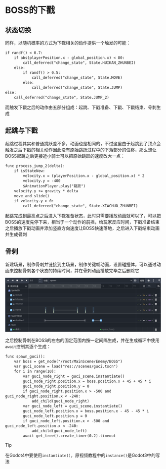 # BOSS的下戳

## 状态切换

同样，以随机概率的方式为下戳相关的动作提供一个触发的可能：

```GDScript
if randf() < 0.7:
    if abs(playerPosition.x - global_position.x) < 80:
        call_deferred("change_state", State.HUIKAN_ZHUNBEI)
    else:
        if randf() > 0.5:
            call_deferred("change_state", State.MOVE)
        else:
            call_deferred("change_state", State.JUMP)
else:
    call_deferred("change_state", State.JUMP_2)
```

而触发下戳之后的动作由五部分组成：起跳、下戳准备、下戳、下戳结束、骨刺生成

## 起跳与下戳

起跳过程其实和普通跳跃差不多，动画也是相同的，不过这里由于起跳到了顶点会触发之后下戳的相关动作因此没有原始跳跃过程中的下落部分的位移，那么想让BOSS起跳之后更接近小骑士可以把原始跳跃的速度改大一点：

```GDScript
func process_jump_2(delta):
    if isStateNew:
        velocity.x = (playerPosition.x - global_position.x) * 2
        velocity.y = -400
        $AnimationPlayer.play("跳跃")
    velocity.y += gravity * delta
    move_and_slide()
    if velocity.y > 0:
        call_deferred("change_state", State.XIACHUO_ZHUNBEI)
```

起跳完成到最高点之后进入下戳准备状态，此时只需要播放动画就可以了，可以把BOSS的速度先停下来，相当于一个动作的前摇，给玩家反应时间，下戳准备结束之后播放下戳动画并添加竖直方向速度让BOSS快速落地，之后进入下戳结束动画并生成骨刺

## 骨刺

新建场景，制作骨刺并链接到主场景，制作关键帧动画，设置碰撞体，可以通过动画来控制骨刺各个状态的持续时间，并在骨刺动画播放完毕之后删除它

![alt text](images/骨刺动画.png)

之后控制骨刺在BOSS的左右的固定范围内按一定间隔生成，并在生成循环中使用`await`控制其逐个生成：

```GDScript
func spawn_guci():
    var boss = get_node("/root/MainScene/Enemy/BOSS")
    var guci_scene = load("res://scenes/guci.tscn")
    for i in range(10):
        var guci_node_right = guci_scene.instantiate()
        guci_node_right.position.x = boss.position.x + 45 + 45 * i
        guci_node_right.position.y = 0
        if guci_node_right.position.x > -500 and guci_node_right.position.x < -240:
            add_child(guci_node_right)
        var guci_node_left = guci_scene.instantiate()
        guci_node_left.position.x = boss.position.x - 45 - 45 * i
        guci_node_left.position.y = 0
        if guci_node_left.position.x > -500 and guci_node_left.position.x < -240:
            add_child(guci_node_left)
        await get_tree().create_timer(0.2).timeout
```

> [!Tip]
> 在Godot4中要使用`instantiate()`，原视频教程中的`instance()`是Godot3中的写法
